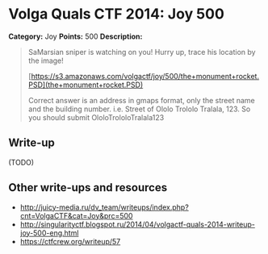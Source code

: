 # Volga Quals CTF 2014: Joy 500

**Category:** Joy
**Points:** 500
**Description:**

> SaMarsian sniper is watching on you! Hurry up, trace his location by the image!
>
> [https://s3.amazonaws.com/volgactf/joy/500/the+monument+rocket.PSD](the+monument+rocket.PSD)
>
> Correct answer is an address in gmaps format, only the street name and the building number. i.e. Street of Ololo Trololo Tralala, 123. So you should submit OloloTrololoTralala123

## Write-up

(TODO)

## Other write-ups and resources

* <http://juicy-media.ru/dv_team/writeups/index.php?cnt=VolgaCTF&cat=Joy&prc=500>
* <http://singularityctf.blogspot.ru/2014/04/volgactf-quals-2014-writeup-joy-500-eng.html>
* <https://ctfcrew.org/writeup/57>
